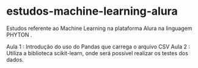 # estudos-machine-learning-alura
Estudos referente ao Machine Learning na plataforma Alura na linguagem PHYTON . 

Aula 1 :  Introdução do uso do Pandas que carrega o arquivo CSV
Aula 2 : Utiliza a biblioteca scikit-learn, onde será possível realizar os testes dos dados.


